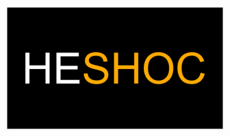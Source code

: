 ![HyperEssentials Branding](https://raw.githubusercontent.com/Biblioklept/hyperessentials/main/img/heshoc.png)
